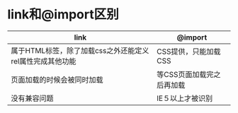 # link和@import区别

| link                                                     | @import                   |
| -------------------------------------------------------- | ------------------------- |
| 属于HTML标签，除了加载css之外还能定义rel属性完成其他功能 | CSS提供，只能加载CSS      |
| 页面加载的时候会被同时加载                               | 等CSS页面加载完之后再加载 |
| 没有兼容问题                                             | IE５以上才被识别          |


